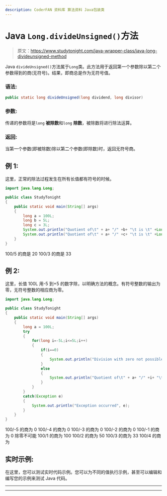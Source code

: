```yaml
---
description: CoderFAN 资料库 算法资料 Java包装类
---
```


# Java `Long.divideUnsigned()`方法

> 原文：<https://www.studytonight.com/java-wrapper-class/java-long-divideunsigned-method>

Java `divideUnsigned()`方法属于`Long`类。此方法用于返回第一个参数除以第二个参数得到的商(无符号)。结果，即商总是作为无符号值。

### 语法:

```java
public static long divideUnsigned(long dividend, long divisor)
```

### 参数:

传递的参数将是`long` **被除数**和`long` **除数**，被除数将进行除法运算。

### 返回:

当第一个参数(即被除数)除以第二个参数(即除数)时，返回无符号商。

## 例 1:

这里，正常的除法过程发生在所有长值都有符号的时候。

```java
import java.lang.Long;

public class StudyTonight 
{  
    public static void main(String[] args) 
    {  
        long a = 100L;  
        long b = 5L;
        long c = 3L;        
        System.out.println("Quotient of\t" + a+ "/" +b+ "\t is \t" +Long.divideUnsigned(a, b));  
        System.out.println("Quotient of\t" + a+ "/" +c+ "\t is \t" +Long.divideUnsigned(a, c));  
    }   
} 
```

100/5 的商是 20
100/3 的商是 33

## 例 2:

这里，长值 100L 用-5 到+5 的数字除，以明确方法的概念。有符号整数的输出为零，无符号整数的相应商为零。

```java
import java.lang.Long;

public class StudyTonight 
{  
    public static void main(String[] args) 
    {  
        long a = 100L;  
        try
        {
            for(long i=-5L;i<=5L;i++)
            {
                if(i==0)
                {
                    System.out.println("Division with zero not possible");
                }
                else
                {
                    System.out.println("Quotient of\t" + a+ "/" +i+ "\t is \t" +Long.divideUnsigned(a, i));  
                } 
            }
        }
        catch(Exception e)
        {
            System.out.println("Exception occurred", e);  
        }  
    }        
} 
```

100/-5 的商为 0
100/-4 的商为 0
100/-3 的商为 0
100/-2 的商为 0
100/-1 的商为 0
除零不可能
100/1 的商为 100
100/2 的商为 50
100/3 的商为 33
100/4 的商为

## 实时示例:

在这里，您可以测试实时代码示例。您可以为不同的值执行示例，甚至可以编辑和编写您的示例来测试 Java 代码。

* * *

* * *